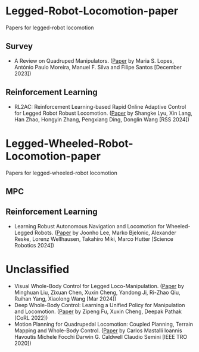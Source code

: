# Legged-Robot-Locomotion-paper
Papers for legged-robot locomotion

## Survey
* A Review on Quadruped Manipulators. ([Paper](https://link.springer.com/chapter/10.1007/978-3-031-49008-8_16) by Maria S. Lopes, António Paulo Moreira, Manuel F. Silva and Filipe Santos [December 2023])

  
## Reinforcement Learning
* RL2AC: Reinforcement Learning-based Rapid Online Adaptive Control for Legged Robot Robust Locomotion. ([Paper](https://enriquecoronadozu.github.io/rssproceedings2024/rss20/p060.pdf) by Shangke Lyu, Xin Lang, Han Zhao, Hongyin Zhang, Pengxiang Ding, Donglin Wang [RSS 2024])
  
# Legged-Wheeled-Robot-Locomotion-paper
Papers for legged-wheeled-robot locomotion

## MPC

## Reinforcement Learning
* Learning Robust Autonomous Navigation and Locomotion for Wheeled-Legged Robots. ([Paper](https://arxiv.org/pdf/2405.01792) by Joonho Lee, Marko Bjelonic, Alexander Reske, Lorenz Wellhausen, Takahiro Miki, Marco Hutter [Science Robotics 2024])


# Unclassified
* Visual Whole-Body Control for Legged Loco-Manipulation. ([Paper](https://arxiv.org/pdf/2403.16967) by Minghuan Liu, Zixuan Chen, Xuxin Cheng, Yandong Ji, Ri-Zhao Qiu, Ruihan Yang, Xiaolong Wang [Mar 2024])
* Deep Whole-Body Control: Learning a Unified Policy for Manipulation and Locomotion. ([Paper](https://arxiv.org/pdf/2210.10044) by Zipeng Fu, Xuxin Cheng, Deepak Pathak [CoRL 2022])
* Motion Planning for Quadrupedal Locomotion: Coupled Planning, Terrain Mapping and Whole-Body Control. ([Paper](https://arxiv.org/pdf/2003.05481) by Carlos Mastalli Ioannis Havoutis Michele Focchi Darwin G. Caldwell Claudio Semini [IEEE TRO 2020])




